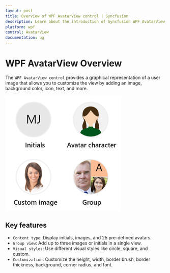 ```yaml
---
layout: post
title: Overview of WPF AvatarView control | Syncfusion
description: Learn about the introduction of Syncfusion WPF AvatarView Control (SfAvatarView) with essential features and more.
platform: wpf
control: AvatarView
documentation: ug
---
```


# WPF AvatarView Overview

The `WPF AvatarView control` provides a graphical representation of a user image that allows you to customize the view by adding an image, background color, icon, text, and more.

![WPF AvatarView control overview](avatarview_images/wpf_avatarview_overview.png)

## Key features

* `Content type`: Display initials, images, and 25 pre-defined avatars.
* `Group view`: Add up to three images or initials in a single view.
* `Visual styles`: Use different visual styles like circle, square, and custom.
* `Customization`: Customize the height, width, border brush, border thickness, background, corner radius, and font.